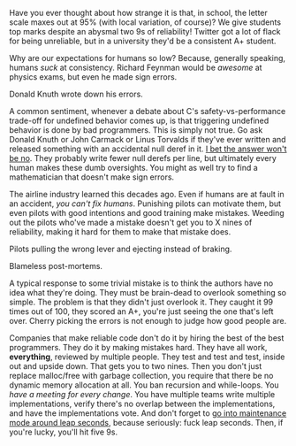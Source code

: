 Have you ever thought about how strange it is that, in school, the letter scale maxes out at 95% (with local variation, of course)? We give students top marks despite an abysmal two 9s of reliability! Twitter got a lot of flack for being unreliable, but in a university they'd be a consistent A+ student.

Why are our expectations for humans so low? Because, generally speaking, humans *suck* at consistency. Richard Feynman would be *awesome* at physics exams, but even he made sign errors.

Donald Knuth wrote down his errors.

A common sentiment, whenever a debate about C's safety-vs-performance trade-off for undefined behavior comes up, is that triggering undefined behavior is done by bad programmers. This is simply not true. Go ask Donald Knuth or John Carmack or Linus Torvalds if they've ever written and released something with an accidental null deref in it. [I bet the answer won't be no](http://www.altdev.co/2011/12/24/static-code-analysis/). They probably write fewer null derefs per line, but ultimately every human makes these dumb oversights. You might as well try to find a mathematician that doesn't make sign errors.

The airline industry learned this decades ago. Even if humans are at fault in an accident, *you can't fix humans*. Punishing pilots can motivate them, but even pilots with good intentions and good training make mistakes. Weeding out the pilots who've made a mistake doesn't get you to X nines of reliability, making it hard for them to make that mistake does.

Pilots pulling the wrong lever and ejecting instead of braking.

Blameless post-mortems.

A typical response to some trivial mistake is to think the authors have no idea what they're doing. They must be brain-dead to overlook something so simple. The problem is that they didn't just overlook it. They caught it 99 times out of 100, they scored an A+, you're just seeing the one that's left over. Cherry picking the errors is not enough to judge how good people are.

Companies that make reliable code don't do it by hiring the best of the best programmers. They do it by making mistakes hard. They have all work, **everything**, reviewed by multiple people. They test and test and test, inside out and upside down. That gets you to two nines. Then you don't just replace malloc/free with garbage collection, you require that there be no dynamic memory allocation at all. You ban recursion and while-loops. You *have a meeting for every change*. You have multiple teams write multiple implementations, verify there's no overlap between the implementations, and have the implementations vote. And don't forget to [go into maintenance mode around leap seconds](http://queue.acm.org/detail.cfm?id=1967009), because seriously: fuck leap seconds. Then, if you're lucky, you'll hit five 9s.


